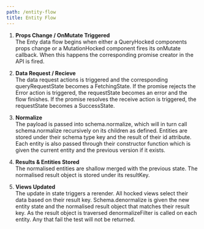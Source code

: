```yaml
---
path: /entity-flow
title: Entity Flow
---
```


1. **Props Change / OnMutate Triggered**  
The Enty data flow begins when either a QueryHocked components props change or a MutationHocked component fires its onMutate callback. When this happens the corresponding promise creator in the API is fired. 

2. **Data Request / Recieve**  
The data request actions is triggered and the corresponding queryRequestState becomes a FetchingState. If the promise rejects the Error action is triggered, the requestState becomes an error and the flow finishes. 
If the promise resolves the receive action is triggered, the requestState becomes a SuccessState. 

3. **Normalize**    
The payload is passed into schema.normalize, which will in turn call schema.normalize recursively on its children as defined. Entities are stored under their schema type key and the result of their id attribute. Each entity is also passed through their constructor function which is given the current entity and the previous version if it exists. 

4. **Results & Entities Stored**  
The normalised entities are shallow merged with the previous state. The normalised result object is stored under its resultKey.

5. **Views Updated**  
The update in state triggers a rerender. All hocked views select their data based on their result key. 
Schema.denormalize is given the new entity state and the normalised result object that matches their result key. As the result object is traversed denormalizeFilter is called on each entity. Any that fail the test will not be returned. 





